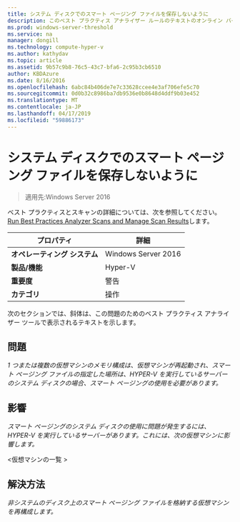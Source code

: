 ```yaml
---
title: システム ディスクでのスマート ページング ファイルを保存しないように
description: このベスト プラクティス アナライザー ルールのテキストのオンライン バージョン。
ms.prod: windows-server-threshold
ms.service: na
manager: dongill
ms.technology: compute-hyper-v
ms.author: kathydav
ms.topic: article
ms.assetid: 9b57c9b8-76c5-43c7-bfa6-2c95b3cb6510
author: KBDAzure
ms.date: 8/16/2016
ms.openlocfilehash: 6abc84b406de7e7c33628ccee4e3af706efe5c70
ms.sourcegitcommit: 0d0b32c8986ba7db9536e0b8648d4ddf9b03e452
ms.translationtype: MT
ms.contentlocale: ja-JP
ms.lasthandoff: 04/17/2019
ms.locfileid: "59886173"
---
```

# <a name="avoid-storing-smart-paging-files-on-a-system-disk"></a>システム ディスクでのスマート ページング ファイルを保存しないように

>適用先:Windows Server 2016

ベスト プラクティスとスキャンの詳細については、次を参照してください。 [Run Best Practices Analyzer Scans and Manage Scan Results](https://go.microsoft.com/fwlink/p/?LinkID=223177)します。  
  
|プロパティ|詳細|  
|-|-|  
|**オペレーティング システム**|Windows Server 2016|  
|**製品/機能**|Hyper-V|  
|**重要度**|警告|  
|**カテゴリ**|操作|  
  
次のセクションでは、斜体は、この問題のためのベスト プラクティス アナライザー ツールで表示されるテキストを示します。  
  
## <a name="issue"></a>問題  
*1 つまたは複数の仮想マシンのメモリ構成は、仮想マシンが再起動され、スマート ページング ファイルの指定した場所は、HYPER-V を実行しているサーバーのシステム ディスクの場合、スマート ページングの使用を必要があります。*  
  
## <a name="impact"></a>影響  
*スマート ページングのシステム ディスクの使用に問題が発生するには、HYPER-V を実行しているサーバーがあります。これには、次の仮想マシンに影響します。*  
  
\<仮想マシンの一覧 >  
  
## <a name="resolution"></a>解決方法  
*非システムのディスク上のスマート ページング ファイルを格納する仮想マシンを再構成します。*  
  


